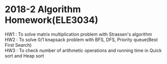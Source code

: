 # 2018-2 Algorithm Homework(ELE3034)
HW1 : To solve matrix multiplication problem with Strassen's algorithm<br>
HW2 : To solve 0/1 knapsack problem with BFS, DFS, Priority queue(Best First Search)<br>
HW3 : To check number of arithmetic operations and running time in Quick sort and Heap sort